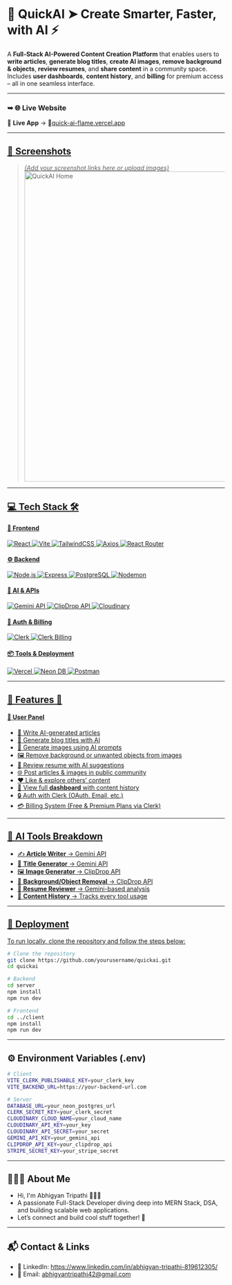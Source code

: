 # 🤖 QuickAI ➤ Create Smarter, Faster, with AI ⚡

A **Full-Stack AI-Powered Content Creation Platform** that enables users to **write articles**, **generate blog titles**, **create AI images**, **remove background & objects**, **review resumes**, and **share content** in a community space. Includes **user dashboards**, **content history**, and **billing** for premium access – all in one seamless interface.

---

### ➥ 🌐 Live Website

🔗 **Live App** →
👤<a href="https://quick-ai-flame.vercel.app/" target="_blank">quick-ai-flame.vercel.app

---

## 📸 Screenshots  
> *(Add your screenshot links here or upload images)*  
> <img width="717" alt="QuickAI Home" src="https://your-screenshot-link.com/home.png" />

---

## 💻 Tech Stack 🛠️

#### 🚀 **Frontend**
![React](https://img.shields.io/badge/-React-61DAFB?style=flat-square&logo=react&logoColor=black)
![Vite](https://img.shields.io/badge/-Vite-646CFF?style=flat-square&logo=vite&logoColor=white)
![TailwindCSS](https://img.shields.io/badge/-TailwindCSS-06B6D4?style=flat-square&logo=tailwind-css&logoColor=white)
![Axios](https://img.shields.io/badge/-Axios-5A29E4?style=flat-square&logo=axios&logoColor=white)
![React Router](https://img.shields.io/badge/-React%20Router-CA4245?style=flat-square&logo=react-router&logoColor=white)

#### ⚙️ **Backend**
![Node.js](https://img.shields.io/badge/-Node.js-339933?style=flat-square&logo=node.js&logoColor=white)
![Express](https://img.shields.io/badge/-Express.js-000000?style=flat-square&logo=express&logoColor=white)
![PostgreSQL](https://img.shields.io/badge/-PostgreSQL-4169E1?style=flat-square&logo=postgresql&logoColor=white)
![Nodemon](https://img.shields.io/badge/-Nodemon-76D04B?style=flat-square&logo=nodemon&logoColor=black)

#### 🧠 **AI & APIs**
![Gemini API](https://img.shields.io/badge/-Gemini%20API-673AB7?style=flat-square&logo=google&logoColor=white)
![ClipDrop API](https://img.shields.io/badge/-ClipDrop%20API-3F3F3F?style=flat-square)
![Cloudinary](https://img.shields.io/badge/-Cloudinary-3448C5?style=flat-square&logo=cloudinary&logoColor=white)

#### 🔐 **Auth & Billing**
![Clerk](https://img.shields.io/badge/-Clerk%20Auth-F02E65?style=flat-square&logo=clerk&logoColor=white)
![Clerk Billing](https://img.shields.io/badge/-Clerk%20Billing-7F00FF?style=flat-square&logo=clerk&logoColor=white)

#### 📦 **Tools & Deployment**
![Vercel](https://img.shields.io/badge/-Vercel-000000?style=flat-square&logo=vercel&logoColor=white)
![Neon DB](https://img.shields.io/badge/-Neon%20PostgreSQL-0081C9?style=flat-square&logo=postgresql&logoColor=white)
![Postman](https://img.shields.io/badge/-Postman-FF6C37?style=flat-square&logo=postman&logoColor=white)

---

## 🌟 Features 🧩

#### 👤 **User Panel**
- 📝 Write AI-generated articles
- 🧠 Generate blog titles with AI
- 🎨 Generate images using AI prompts
- 🖼️ Remove background or unwanted objects from images
- 📄 Review resume with AI suggestions
- 🌐 Post articles & images in public community
- ❤️ Like & explore others’ content
- 🧾 View full **dashboard** with content history
- 🔒 Auth with Clerk (OAuth, Email, etc.)
- 💳 Billing System (Free & Premium Plans via Clerk)

---

## 🤖 AI Tools Breakdown

- ✍️ **Article Writer** → Gemini API  
- 🧠 **Title Generator** → Gemini API  
- 🖼️ **Image Generator** → ClipDrop API  
- 🧹 **Background/Object Removal** → ClipDrop API  
- 📄 **Resume Reviewer** → Gemini-based analysis  
- 📂 **Content History** → Tracks every tool usage

---

## 🚀 Deployment

To run locally, clone the repository and follow the steps below:

```bash
# Clone the repository
git clone https://github.com/yourusername/quickai.git
cd quickai

# Backend
cd server
npm install
npm run dev

# Frontend
cd ../client
npm install
npm run dev
```
---

## ⚙️ Environment Variables (.env)

```bash
# Client
VITE_CLERK_PUBLISHABLE_KEY=your_clerk_key
VITE_BACKEND_URL=https://your-backend-url.com

# Server
DATABASE_URL=your_neon_postgres_url
CLERK_SECRET_KEY=your_clerk_secret
CLOUDINARY_CLOUD_NAME=your_cloud_name
CLOUDINARY_API_KEY=your_key
CLOUDINARY_API_SECRET=your_secret
GEMINI_API_KEY=your_gemini_api
CLIPDROP_API_KEY=your_clipdrop_api
STRIPE_SECRET_KEY=your_stripe_secret
```
---

## 🙋🏻‍♂️ About Me
- Hi, I'm Abhigyan Tripathi 👨🏻‍💻
- A passionate Full-Stack Developer diving deep into MERN Stack, DSA, and building scalable web applications.
- Let’s connect and build cool stuff together! 🚀

---

## 📬 Contact & Links
- 💼 LinkedIn: https://www.linkedin.com/in/abhigyan-tripathi-819612305/
- 📧 Email: abhigyantripathi42@gmail.com


